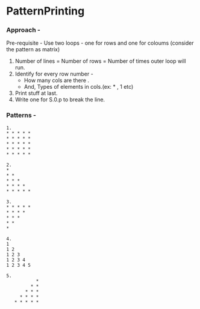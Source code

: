 # PatternPrinting

### Approach - 

Pre-requisite - Use two loops - one for rows and one for coloums (consider the pattern as matrix)
1. Number of lines = Number of rows = Number of times outer loop will run.
2. Identify for every row number -
    - How many cols are there .
    - And, Types of elements in cols.(ex: * , 1 etc)
3. Print stuff at last.
4. Write one for S.0.p to break the line.


### Patterns - 

````
1. 
* * * * * 
* * * * * 
* * * * * 
* * * * * 
* * * * * 

2. 
*
* *
* * * 
* * * * 
* * * * * 

3. 
* * * * * 
* * * * 
* * * 
* *
*

4. 
1
1 2
1 2 3
1 2 3 4
1 2 3 4 5

5. 
           * 
         * * 
       * * * 
     * * * * 
   * * * * * 

